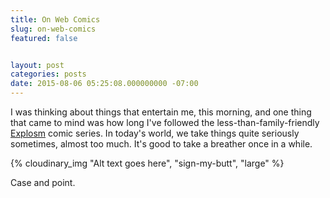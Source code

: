 ```yaml
---
title: On Web Comics
slug: on-web-comics
featured: false


layout: post
categories: posts
date: 2015-08-06 05:25:08.000000000 -07:00
---
```


I was thinking about things that entertain me, this morning, and one thing that came to mind was how long I've followed the less-than-family-friendly [Explosm](http://explosm.net) comic series. In today's world, we take things quite seriously sometimes, almost too much. It's good to take a breather once in a while.

{% cloudinary_img "Alt text goes here", "sign-my-butt", "large" %}

Case and point.

